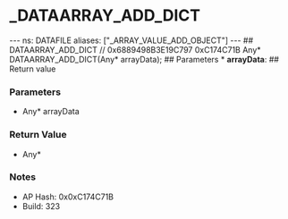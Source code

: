 # _DATAARRAY_ADD_DICT

--- ns: DATAFILE aliases: ["_ARRAY_VALUE_ADD_OBJECT"] --- ## DATAARRAY_ADD_DICT  // 0x6889498B3E19C797 0xC174C71B Any* DATAARRAY_ADD_DICT(Any* arrayData);   ## Parameters * **arrayData**:  ## Return value

### Parameters
* Any* arrayData

### Return Value
* Any*

### Notes
* AP Hash: 0x0xC174C71B
* Build: 323

